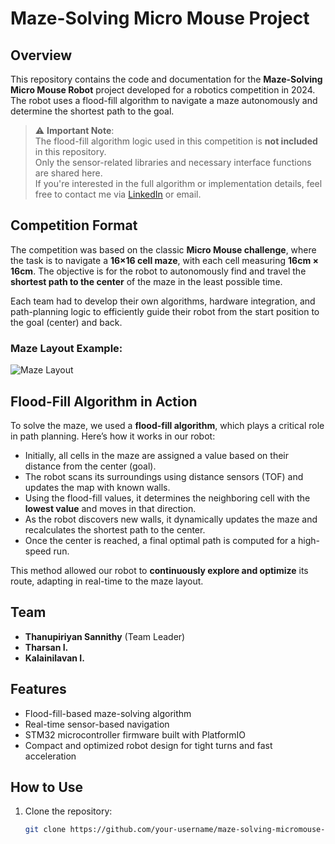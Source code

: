 # Maze-Solving Micro Mouse Project

## Overview
This repository contains the code and documentation for the **Maze-Solving Micro Mouse Robot** project developed for a robotics competition in 2024. The robot uses a flood-fill algorithm to navigate a maze autonomously and determine the shortest path to the goal.

> ⚠️ **Important Note**:  
> The flood-fill algorithm logic used in this competition is **not included** in this repository.  
> Only the sensor-related libraries and necessary interface functions are shared here.  
> If you're interested in the full algorithm or implementation details, feel free to contact me via [LinkedIn](https://linkedin.com/in/your-profile) or email.

## Competition Format
The competition was based on the classic **Micro Mouse challenge**, where the task is to navigate a **16×16 cell maze**, with each cell measuring **16cm × 16cm**. The objective is for the robot to autonomously find and travel the **shortest path to the center** of the maze in the least possible time.

Each team had to develop their own algorithms, hardware integration, and path-planning logic to efficiently guide their robot from the start position to the goal (center) and back.

### Maze Layout Example:
![Maze Layout](./images/maze-competition-example.jpg) <!-- Replace this with the actual path to your image -->

## Flood-Fill Algorithm in Action
To solve the maze, we used a **flood-fill algorithm**, which plays a critical role in path planning. Here’s how it works in our robot:

- Initially, all cells in the maze are assigned a value based on their distance from the center (goal).
- The robot scans its surroundings using distance sensors (TOF) and updates the map with known walls.
- Using the flood-fill values, it determines the neighboring cell with the **lowest value** and moves in that direction.
- As the robot discovers new walls, it dynamically updates the maze and recalculates the shortest path to the center.
- Once the center is reached, a final optimal path is computed for a high-speed run.

This method allowed our robot to **continuously explore and optimize** its route, adapting in real-time to the maze layout.

## Team
- **Thanupiriyan Sannithy** (Team Leader)  
- **Tharsan I.**  
- **Kalainilavan I.**

## Features
- Flood-fill-based maze-solving algorithm  
- Real-time sensor-based navigation  
- STM32 microcontroller firmware built with PlatformIO  
- Compact and optimized robot design for tight turns and fast acceleration

## How to Use
1. Clone the repository:
   ```bash
   git clone https://github.com/your-username/maze-solving-micromouse-2024.git
